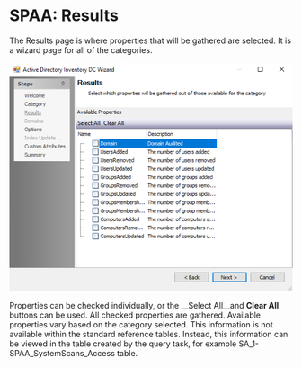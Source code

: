 # SPAA: Results

The Results page is where properties that will be gathered are selected. It is a wizard page for all of the categories.

![Results page](/static/img/product_docs/accessanalyzer/accessanalyzer/enterpriseauditor/admin/datacollector/adinventory/results.png)

Properties can be checked individually, or the __Select All__and __Clear All__ buttons can be used. All checked properties are gathered. Available properties vary based on the category selected. This information is not available within the standard reference tables. Instead, this information can be viewed in the table created by the query task, for example SA\_1-SPAA\_SystemScans\_Access table.
